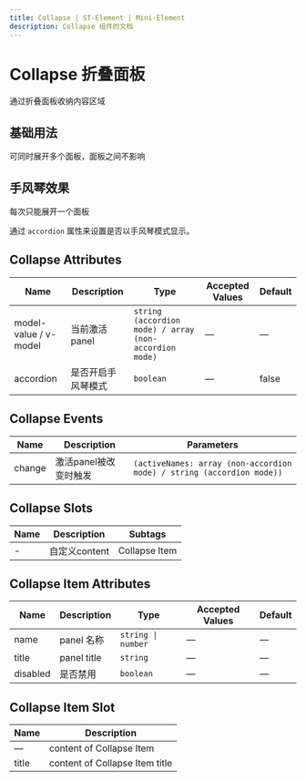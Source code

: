 ```yaml
---
title: Collapse | ST-Element | Mini-Element
description: Collapse 组件的文档
---
```


# Collapse 折叠面板

通过折叠面板收纳内容区域

## 基础用法

可同时展开多个面板，面板之间不影响

<preview path="../demo/Collapse/Basic.vue" title="基础用法" description="Collapse 组件的基础用法"></preview>

## 手风琴效果

每次只能展开一个面板

通过 `accordion` 属性来设置是否以手风琴模式显示。

<preview path="../demo/Collapse/Accordion.vue" title="手风琴效果" description="Collapse 组件的手风琴效果用法"></preview>

## Collapse Attributes

| Name                  | Description        | Type                                                   | Accepted Values | Default |
| --------------------- | ------------------ | ------------------------------------------------------ | --------------- | ------- |
| model-value / v-model | 当前激活 panel     | `string (accordion mode) / array (non-accordion mode)` | —               | —       |
| accordion             | 是否开启手风琴模式 | `boolean`                                              | —               | false   |

## Collapse Events

| Name   | Description           | Parameters                                                            |
| ------ | --------------------- | --------------------------------------------------------------------- |
| change | 激活panel被改变时触发 | `(activeNames: array (non-accordion mode) / string (accordion mode))` |

## Collapse Slots

| Name | Description   | Subtags       |
| ---- | ------------- | ------------- |
| -    | 自定义content | Collapse Item |

## Collapse Item Attributes

| Name     | Description | Type               | Accepted Values | Default |
| -------- | ----------- | ------------------ | --------------- | ------- |
| name     | panel 名称  | `string \| number` | —               | —       |
| title    | panel title | `string`           | —               | —       |
| disabled | 是否禁用    | `boolean`          | —               | —       |

## Collapse Item Slot

| Name  | Description                    |
| ----- | ------------------------------ |
| —     | content of Collapse Item       |
| title | content of Collapse Item title |
